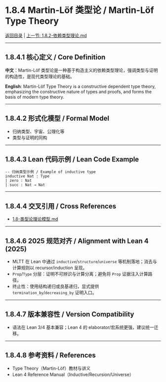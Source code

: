 # 1.8.4 Martin-Löf 类型论 / Martin-Löf Type Theory

[返回目录](../CONTINUOUS_PROGRESS.md) | [上一节: 1.8.2-依赖类型理论.md](1.8.2-依赖类型理论.md)

---

## 1.8.4.1 核心定义 / Core Definition

**中文**：Martin-Löf 类型论是一种基于构造主义的依赖类型理论，强调类型与证明的构造性，是现代类型理论的基础。

**English**: Martin-Löf Type Theory is a constructive dependent type theory, emphasizing the constructive nature of types and proofs, and forms the basis of modern type theory.

---

## 1.8.4.2 形式化模型 / Formal Model

- 归纳类型、宇宙、公理化等
- 类型与证明的同构

---

## 1.8.4.3 Lean 代码示例 / Lean Code Example

```lean
-- 归纳类型示例 / Example of inductive type
inductive Nat : Type
| zero : Nat
| succ : Nat → Nat
```

---

## 1.8.4.4 交叉引用 / Cross References

- [1.8-类型论理论模型.md](1.8-类型论理论模型.md)

---

## 1.8.4.6 2025 规范对齐 / Alignment with Lean 4 (2025)

- MLTT 在 Lean 中通过 `inductive`/`structure`/`universe` 等机制落地；消去与计算规则以 recursor/induction 呈现。
- `Prop`/`Type` 分层：证明不可辨识与计算分离；避免将 `Prop` 证据注入计算路径。
- 终止性：使用结构递归或良基递归，显式提供 `termination_by`/`decreasing_by` 证明入口。

---

## 1.8.4.7 版本兼容性 / Version Compatibility

- 语法在 Lean 3/4 基本兼容；Lean 4 的 elaborator/宏系统更强，建议统一迁移。

---

## 1.8.4.8 参考资料 / References

- Type Theory（Martin-Löf）教材与讲义
- Lean 4 Reference Manual（Inductive/Recursion/Universe）
